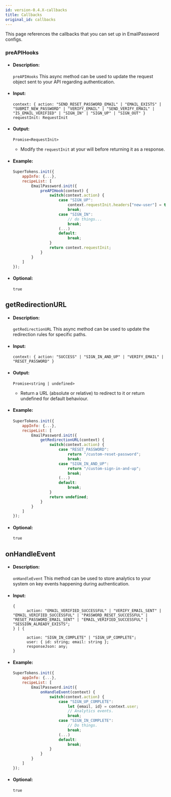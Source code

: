 ```yaml
---
id: version-0.4.X-callbacks
title: Callbacks
original_id: callbacks
---
```


This page references the callbacks that you can set up in EmailPassword configs.
### preAPIHooks

- #### Description:

    `preAPIHooks` This async method can be used to update the request object sent to your API regarding authentication. 

- #### Input:

    ```
    context: { action: "SEND_RESET_PASSWORD_EMAIL" | "EMAIL_EXISTS" | "SUBMIT_NEW_PASSWORD" | "VERIFY_EMAIL" | "SEND_VERIFY_EMAIL" | "IS_EMAIL_VERIFIED" | "SIGN_IN" | "SIGN_UP" | "SIGN_OUT" }
    requestInit: RequestInit
    ```

- #### Output:

    ```
    Promise<RequestInit>
    ```
    - Modify the `requestInit` at your will before returning it as a response.

- #### Example:

    ```js
    SuperTokens.init({
        appInfo: {...},
        recipeList: [
            EmailPassword.init({
                preAPIHook(context) {
                    switch(context.action) {
                        case "SIGN_UP":
                            context.requestInit.headers["new-user"] = true;
                            break;
                        case "SIGN_IN":
                            // do things...
                            break;
                        (...)
                        default:
                            break;
                    }
                    return context.requestInit;
                }
            }
        ]
    });
    ```

- #### Optional:

    `true`

## getRedirectionURL

- #### Description:

    `getRedirectionURL` This async method can be used to update the redirection rules for specific paths.

- #### Input:

    ```
    context: { action: "SUCCESS" | "SIGN_IN_AND_UP" | "VERIFY_EMAIL" | "RESET_PASSWORD" }
    ```

- #### Output:

    ```
    Promise<string | undefined>
    ```
    - Return a URL (absolute or relative) to redirect to it or return undefined for default behaviour.

- #### Example:

    ```js
    SuperTokens.init({
        appInfo: {...},
        recipeList: [
            EmailPassword.init({
                getRedirectionURL(context) {
                    switch(context.action) {
                        case "RESET_PASSWORD":
                            return "/custom-reset-password";
                            break;
                        case "SIGN_IN_AND_UP":
                            return "/custom-sign-in-and-up";
                            break;
                        (...)
                        default:
                            break;
                    }
                    return undefined;
                }
            }
        ]
    });
    ```

- #### Optional:

    `true`


## onHandleEvent

- #### Description:

    `onHandleEvent` This method can be used to store analytics to your system on key events happening during authentication.

- #### Input:

    ```
    {
          action: "EMAIL_VERIFIED_SUCCESSFUL" | "VERIFY_EMAIL_SENT" | "EMAIL_VERIFIED_SUCCESSFUL" | "PASSWORD_RESET_SUCCESSFUL" | "RESET_PASSWORD_EMAIL_SENT" | "EMAIL_VERIFIED_SUCCESSFUL" | "SESSION_ALREADY_EXISTS";
    } | {
          
          action: "SIGN_IN_COMPLETE" | "SIGN_UP_COMPLETE";
          user: { id: string; email: string };
          responseJson: any;
    }
    ```

- #### Example:

    ```js
    SuperTokens.init({
        appInfo: {...},
        recipeList: [
            EmailPassword.init({
                onHandleEvent(context) {
                    switch(context.action) {
                        case "SIGN_UP_COMPLETE":
                            let {email, id} = context.user;
                            // Analytics events.
                            break;
                        case "SIGN_IN_COMPLETE":
                            // Do things.
                            break;
                        (...)
                        default:
                            break;
                    }
                }
            }
        ]
    });
    ```

- #### Optional:

    `true`



